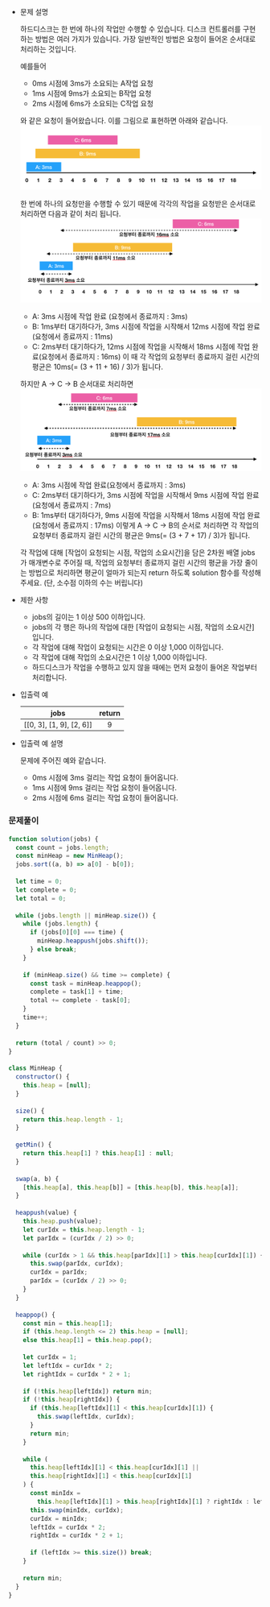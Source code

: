 - 문제 설명

  하드디스크는 한 번에 하나의 작업만 수행할 수 있습니다. 디스크 컨트롤러를 구현하는 방법은 여러 가지가 있습니다. 가장 일반적인 방법은 요청이 들어온 순서대로 처리하는 것입니다.

  예를들어

  - 0ms 시점에 3ms가 소요되는 A작업 요청
  - 1ms 시점에 9ms가 소요되는 B작업 요청
  - 2ms 시점에 6ms가 소요되는 C작업 요청

  와 같은 요청이 들어왔습니다. 이를 그림으로 표현하면 아래와 같습니다.
  ![](./disk1.png)

  한 번에 하나의 요청만을 수행할 수 있기 때문에 각각의 작업을 요청받은 순서대로 처리하면 다음과 같이 처리 됩니다.
  ![](./disk2.png)

  - A: 3ms 시점에 작업 완료 (요청에서 종료까지 : 3ms)
  - B: 1ms부터 대기하다가, 3ms 시점에 작업을 시작해서 12ms 시점에 작업 완료(요청에서 종료까지 : 11ms)
  - C: 2ms부터 대기하다가, 12ms 시점에 작업을 시작해서 18ms 시점에 작업 완료(요청에서 종료까지 : 16ms)
    이 때 각 작업의 요청부터 종료까지 걸린 시간의 평균은 10ms(= (3 + 11 + 16) / 3)가 됩니다.

  하지만 A → C → B 순서대로 처리하면
  ![](./disk3.png)

  - A: 3ms 시점에 작업 완료(요청에서 종료까지 : 3ms)
  - C: 2ms부터 대기하다가, 3ms 시점에 작업을 시작해서 9ms 시점에 작업 완료(요청에서 종료까지 : 7ms)
  - B: 1ms부터 대기하다가, 9ms 시점에 작업을 시작해서 18ms 시점에 작업 완료(요청에서 종료까지 : 17ms)
    이렇게 A → C → B의 순서로 처리하면 각 작업의 요청부터 종료까지 걸린 시간의 평균은 9ms(= (3 + 7 + 17) / 3)가 됩니다.

  각 작업에 대해 [작업이 요청되는 시점, 작업의 소요시간]을 담은 2차원 배열 jobs가 매개변수로 주어질 때, 작업의 요청부터 종료까지 걸린 시간의 평균을 가장 줄이는 방법으로 처리하면 평균이 얼마가 되는지 return 하도록 solution 함수를 작성해주세요. (단, 소수점 이하의 수는 버립니다)

- 제한 사항

  - jobs의 길이는 1 이상 500 이하입니다.
  - jobs의 각 행은 하나의 작업에 대한 [작업이 요청되는 시점, 작업의 소요시간] 입니다.
  - 각 작업에 대해 작업이 요청되는 시간은 0 이상 1,000 이하입니다.
  - 각 작업에 대해 작업의 소요시간은 1 이상 1,000 이하입니다.
  - 하드디스크가 작업을 수행하고 있지 않을 때에는 먼저 요청이 들어온 작업부터 처리합니다.

- 입출력 예

  |           jobs           | return |
  | :----------------------: | :----: |
  | [[0, 3], [1, 9], [2, 6]] |   9    |

- 입출력 예 설명

  문제에 주어진 예와 같습니다.

  - 0ms 시점에 3ms 걸리는 작업 요청이 들어옵니다.
  - 1ms 시점에 9ms 걸리는 작업 요청이 들어옵니다.
  - 2ms 시점에 6ms 걸리는 작업 요청이 들어옵니다.

### 문제풀이

```jsx
function solution(jobs) {
  const count = jobs.length;
  const minHeap = new MinHeap();
  jobs.sort((a, b) => a[0] - b[0]);

  let time = 0;
  let complete = 0;
  let total = 0;

  while (jobs.length || minHeap.size()) {
    while (jobs.length) {
      if (jobs[0][0] === time) {
        minHeap.heappush(jobs.shift());
      } else break;
    }

    if (minHeap.size() && time >= complete) {
      const task = minHeap.heappop();
      complete = task[1] + time;
      total += complete - task[0];
    }
    time++;
  }

  return (total / count) >> 0;
}

class MinHeap {
  constructor() {
    this.heap = [null];
  }

  size() {
    return this.heap.length - 1;
  }

  getMin() {
    return this.heap[1] ? this.heap[1] : null;
  }

  swap(a, b) {
    [this.heap[a], this.heap[b]] = [this.heap[b], this.heap[a]];
  }

  heappush(value) {
    this.heap.push(value);
    let curIdx = this.heap.length - 1;
    let parIdx = (curIdx / 2) >> 0;

    while (curIdx > 1 && this.heap[parIdx][1] > this.heap[curIdx][1]) {
      this.swap(parIdx, curIdx);
      curIdx = parIdx;
      parIdx = (curIdx / 2) >> 0;
    }
  }

  heappop() {
    const min = this.heap[1];
    if (this.heap.length <= 2) this.heap = [null];
    else this.heap[1] = this.heap.pop();

    let curIdx = 1;
    let leftIdx = curIdx * 2;
    let rightIdx = curIdx * 2 + 1;

    if (!this.heap[leftIdx]) return min;
    if (!this.heap[rightIdx]) {
      if (this.heap[leftIdx][1] < this.heap[curIdx][1]) {
        this.swap(leftIdx, curIdx);
      }
      return min;
    }

    while (
      this.heap[leftIdx][1] < this.heap[curIdx][1] ||
      this.heap[rightIdx][1] < this.heap[curIdx][1]
    ) {
      const minIdx =
        this.heap[leftIdx][1] > this.heap[rightIdx][1] ? rightIdx : leftIdx;
      this.swap(minIdx, curIdx);
      curIdx = minIdx;
      leftIdx = curIdx * 2;
      rightIdx = curIdx * 2 + 1;

      if (leftIdx >= this.size()) break;
    }

    return min;
  }
}
```
